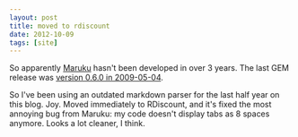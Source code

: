 ```yaml
---
layout: post
title: moved to rdiscount
date: 2012-10-09
tags: [site]
---
```


<p>
	So apparently <a href="http://maruku.rubyforge.org/changelog.html#stable">Maruku</a> hasn't been developed in over 3 years. The last GEM release was <a href="http://maruku.rubyforge.org/changelog.html#stable">version 0.6.0 in 2009-05-04</a>. 
</p>

<p>
	So I've been using an outdated markdown parser for the last half year on this blog. Joy. Moved immediately to RDiscount, and it's fixed the most annoying bug from Maruku: my code doesn't display tabs as 8 spaces anymore. Looks a lot cleaner, I think.
</p>